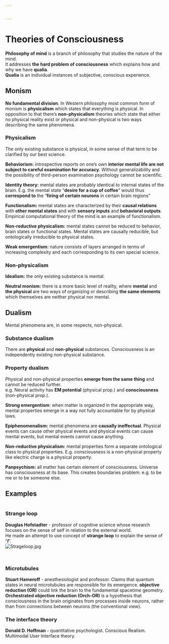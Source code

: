 ```yaml
---


---
```


<h1 id="theories-of-consciousness">Theories of Consciousness</h1>
<p><strong>Philosophy of mind</strong> is a branch of philosophy that studies the nature of the mind.<br>
It addresses <strong>the hard problem of consciousness</strong> which explains how and why we have <strong>qualia</strong>.<br>
<strong>Qualia</strong> is an individual instances of subjective, conscious experience.</p>
<h2 id="monism">Monism</h2>
<p><strong>No fundamental division</strong>. In Western philosophy most common form of monism is <strong>physicalism</strong> which states that everything is physical. In opposition to that there’s <strong>non-physicalism</strong> theories which state that either no physical reality exist or physical and non-physical is two ways describing the same phenomena.</p>
<h3 id="physicalism">Physicalism</h3>
<p>The only existing substance is physical, in some sense of that term to be clarified by our best science.</p>
<p><strong>Behaviorism:</strong> introspective reports on one’s own <strong>interior mental life are not subject to careful examination for accuracy</strong>. Without generalizability and the possibility of third-person examination psychology cannot be scientific.</p>
<p><strong>Identity theory:</strong> mental states are probably identical to internal states of the brain. E.g. the mental state “<strong>desire for a cup of coffee</strong>” would thus <strong>correspond to</strong> the “<strong>firing of certain neurons</strong> in certain brain regions”</p>
<p><strong>Functionalism:</strong> mental states are characterized by their <strong>causal relations</strong> with <strong>other mental states</strong> and with <strong>sensory inputs</strong> and <strong>behavioral outputs</strong>. Empirical computational theory of the mind is an example of functionalism.</p>
<p><strong>Non-reductive physicalism:</strong> mental states cannot be reduced to behavior, brain states or functional states. Mental states are causally reducible, but ontologically irreducible to physical states.</p>
<p><strong>Weak emergentism:</strong> nature consists of layers arranged in terms of increasing complexity and each corresponding to its own special science.</p>
<h3 id="non-physicalism">Non-physicalism</h3>
<p><strong>Idealism:</strong> the only existing substance is mental.</p>
<p><strong>Neutral monism:</strong> there is a more basic level of reality, where <strong>mental</strong> and <strong>the physical</strong> are two ways of organizing or describing <strong>the same elements</strong> which themselves are neither physical nor mental.</p>
<h2 id="dualism">Dualism</h2>
<p>Mental phenomena are, in some respects, non-physical.</p>
<h3 id="substance-dualism">Substance dualism</h3>
<p>There are <strong>physical</strong> and <strong>non-physical</strong> substances. Consciousness is an independently existing non-physical substance.</p>
<h3 id="property-dualism">Property dualism</h3>
<p>Physical and non-physical properties <strong>emerge from the same thing</strong> and cannot be reduced further.<br>
e.g. Neural activity has <strong>EM potential</strong> (physical prop.) and <strong>consciousness</strong> (non-physical prop.).</p>
<p><strong>Strong emergentism</strong>: when matter is organized in the appropriate way, mental properties emerge in a way not fully accountable for by physical laws.</p>
<p><strong>Epiphenomenalism:</strong> mental phenomena are <strong>causally ineffectual</strong>. Physical events can cause other physical events and physical events can cause mental events, but mental events cannot cause anything.</p>
<p><strong>Non-reductive physicalism:</strong> mental properties form a separate ontological class to physical properties. E.g. consciousness is a non-physical property like electric charge is a physical property.</p>
<p><strong>Panpsychism:</strong> all matter has certain element of consciousness. Universe has consciousness at its base. This creates boundaries problem: e.g. to be me or to be someone else.</p>
<h2 id="examples">Examples</h2>
<p><img src="http://i.imgur.com/BP02U5x.png" alt=""></p>
<h3 id="strange-loop">Strange loop</h3>
<p><strong>Douglas Hofstadter</strong> - professor of cognitive science whose research focuses on the sense of self in relation to the external world.<br>
He made an attempt to use concept of <strong>strange loop</strong> to explain the sense of “<em><strong>I</strong></em>”.<br>
<img src="https://upload.wikimedia.org/wikipedia/en/thumb/a/a6/Strageloop.jpg/220px-Strageloop.jpg" alt="Strageloop.jpg"></p>
<p><img src="http://i.imgur.com/RLJIVzr.png" alt=""></p>
<p><img src="http://i.imgur.com/B3qj66V.png" alt=""><br>
<img src="http://i.imgur.com/dG1TI5L.png" alt=""><br>
<img src="http://i.imgur.com/rfhh9xB.png" alt=""></p>
<h3 id="microtubules">Microtubules</h3>
<p><strong>Stuart Hameroff</strong> - anesthesiologist and professor. Claims that quantum states in neural microtubules are responsible for its emergence. <strong>objective reduction (OR)</strong> could link the brain to the fundamental spacetime geometry.<br>
<strong>Orchestrated objective reduction (Orch-OR)</strong> is a hypothesis that consciousness in the brain originates from processes inside neurons, rather than from connections between neurons (the conventional view).<br>
<img src="https://www.researchgate.net/publication/24308438/figure/fig3/AS:271911687028745@1441840206331/Microtubule-organization-in-developing-axonsThe-organization-and-regulation-of.png" alt=""></p>
<h3 id="the-interface-theory">The interface theory</h3>
<p><strong>Donald D. Hoffman</strong> - quantitative psychologist. Conscious Realism. Multimodal User Interface theory.<br>
<img src="http://i.imgur.com/UYFpSHy.png" alt=""></p>
<p><img src="http://i.imgur.com/8ryflKH.png" alt=""></p>

